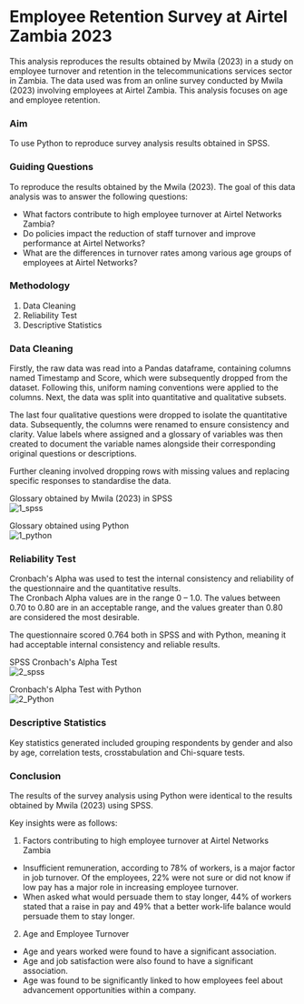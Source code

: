 # Employee Retention Survey at Airtel Zambia 2023
This analysis reproduces the results obtained by Mwila (2023) in a study on employee turnover and retention in the telecommunications services sector in Zambia. The data used was from an online survey conducted by Mwila (2023) involving employees at Airtel Zambia. This analysis focuses on age and employee retention. 

### Aim
To use Python to reproduce survey analysis results obtained in SPSS.

### Guiding Questions
To reproduce the results obtained by the Mwila (2023). The goal of this data analysis was to answer the following questions:

- What factors contribute to high employee turnover at Airtel Networks Zambia?
- Do policies impact the reduction of staff turnover and improve performance at Airtel Networks?
- What are the differences in turnover rates among various age groups of employees at Airtel Networks?

### Methodology

1. Data Cleaning
2. Reliability Test
3. Descriptive Statistics

### Data Cleaning

Firstly, the raw data was read into a Pandas dataframe, containing columns named Timestamp and Score, which were subsequently dropped from the dataset. Following this, uniform naming conventions were applied to the columns. Next, the data was split into quantitative and qualitative subsets. 

The last four qualitative questions were dropped to isolate the quantitative data. Subsequently, the columns were renamed to ensure consistency and clarity. Value labels where assigned and a glossary of variables was then created to document the variable names alongside their corresponding original questions or descriptions.

Further cleaning involved dropping rows with missing values and replacing specific responses to standardise the data. <br>

Glossary obtained by Mwila (2023) in SPSS<br>
![1_spss](https://github.com/malambomutila/Airtel-Employee-Retention-Survey/assets/77410865/c73125ac-b919-4c0d-ba65-f98e590ae49f)

Glossary obtained using Python<br>
![1_python](https://github.com/malambomutila/Airtel-Employee-Retention-Survey/assets/77410865/cf2a5d84-1782-4289-9057-5ce89f2feeaf)

### Reliability Test
Cronbach's Alpha was used to test the internal consistency and reliability of the questionnaire and the quantitative results.<br>
The Cronbach Alpha values are in the range 0 – 1.0. The values between 0.70 to 0.80 are in an acceptable range, and the values greater than 0.80 are considered the most desirable. 

The questionnaire scored 0.764 both in SPSS and with Python, meaning it had acceptable internal consistency and reliable results. 

SPSS Cronbach's Alpha Test<br>
![2_spss](https://github.com/malambomutila/Airtel-Employee-Retention-Survey/assets/77410865/7c6a3ad6-1032-4e83-8401-40fb6ecb9929)

Cronbach's Alpha Test with Python<br>
![2_Python](https://github.com/malambomutila/Airtel-Employee-Retention-Survey/assets/77410865/fd9cfaf8-36f7-419a-b638-610ba29cc47f)

### Descriptive Statistics
Key statistics generated included grouping respondents by gender and also by age, correlation tests, crosstabulation and Chi-square tests.

### Conclusion
The results of the survey analysis using Python were identical to the results obtained by Mwila (2023) using SPSS.

Key insights were as follows:
1. Factors contributing to high employee turnover at Airtel Networks Zambia
- Insufficient remuneration, according to 78% of workers, is a major factor in job turnover. Of the employees, 22% were not sure or did not know if low pay has a major role in increasing employee turnover.
- When asked what would persuade them to stay longer, 44% of workers stated that a raise in pay and 49% that a better work-life balance would persuade them to stay longer.

2. Age and Employee Turnover
- Age and years worked were found to have a significant association.
- Age and job satisfaction were also found to have a significant association.
- Age was found to be significantly linked to how employees feel about advancement opportunities within a company.
